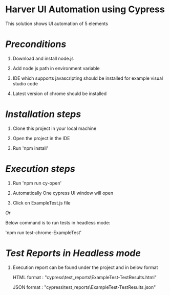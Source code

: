 Harver UI Automation using Cypress
========================

This solution shows UI automation of 5 elements

# *Preconditions*

1) Download and install node.js 

2) Add node js path in environment variable

3) IDE which supports javascripting should be installed for example visual studio code

4) Latest version of chrome should be installed

# *Installation steps*

1) Clone this project in your local machine

2) Open the project in the IDE

3) Run 'npm install'

# *Execution steps*

1) Run 'npm run cy-open'

2) Automatically One cypress UI window will open

3) Click on ExampleTest.js file

 *Or* 

Below command is to run tests in headless mode:

'npm run test-chrome-ExampleTest'

# *Test Reports in Headless mode*

1) Execution report can be found under the project and in below format

    HTML format : "cypress\test_reports\ExampleTest-TestResults.html" 
    
    JSON format : "cypress\test_reports\ExampleTest-TestResults.json"

